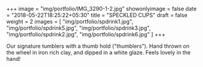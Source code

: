 +++
image = "img/portfolio/IMG_3290-1-2.jpg"
showonlyimage = false
date = "2018-05-22T18:25:22+05:30"
title = "SPECKLED CUPS"
draft = false
weight = 2
images = [ "img/portfolio/spdrink1.jpg", "img/portfolio/spdrink5.jpg", "img/portfolio/spdrink3.jpg", "img/portfolio/spdrink2.jpg", "img/portfolio/spdrink6.jpg" ]
+++
<!--more-->

Our signature tumblers with a thumb hold ("thumblers"). Hand thrown on the wheel in iron rich clay, and dipped in a white glaze. Feels lovely in the hand!
